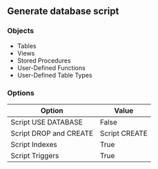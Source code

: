 ## Generate database script
### Objects
* Tables
* Views
* Stored Procedures
* User-Defined Functions
* User-Defined Table Types

### Options
| Option | Value |
| ------ | ----- |
| Script USE DATABASE | False |
| Script DROP and CREATE | Script CREATE |
| Script Indexes | True |
| Script Triggers | True |